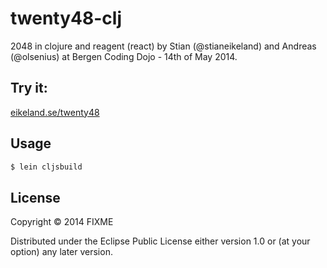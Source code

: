 # twenty48-clj

2048 in clojure and reagent (react) by Stian (@stianeikeland) and Andreas
(@olsenius) at Bergen Coding Dojo - 14th of May 2014.

## Try it:

[eikeland.se/twenty48](http://www.eikeland.se/twenty48/)

## Usage

``` bash
$ lein cljsbuild
```

## License

Copyright © 2014 FIXME

Distributed under the Eclipse Public License either version 1.0 or (at
your option) any later version.
